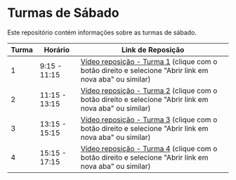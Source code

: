 # Turmas de Sábado

Este repositório contém informações sobre as turmas de sábado.

| Turma | Horário          | Link de Reposição                                     |
|-------|------------------|-------------------------------------------------------|
| 1     | 9:15 - 11:15     | [Vídeo reposição - Turma 1](https://1drv.ms/f/s!AABDE_eMAQ0LgoEA?e=UBJCRY) (clique com o botão direito e selecione "Abrir link em nova aba" ou similar) |
| 2     | 11:15 - 13:15    | [Vídeo reposição - Turma 2](https://1drv.ms/f/s!AABDE_eMAQ0LgoEA?e=UBJCRY) (clique com o botão direito e selecione "Abrir link em nova aba" ou similar) |
| 3     | 13:15 - 15:15    | [Vídeo reposição - Turma 3](https://1drv.ms/f/s!AABDE_eMAQ0LgoEA?e=UBJCRY) (clique com o botão direito e selecione "Abrir link em nova aba" ou similar) |
| 4     | 15:15 - 17:15    | [Vídeo reposição - Turma 4](https://1drv.ms/f/s!AABDE_eMAQ0LgoEA?e=UBJCRY) (clique com o botão direito e selecione "Abrir link em nova aba" ou similar) |
